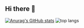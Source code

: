 ## Hi there 👋

[![Anurag's GitHub stats](https://github-readme-stats.vercel.app/api?username=Cordagr)](https://github.com/Cordagr/github-readme-stats)
<img alt="top langs" src="https://github-readme-stats.vercel.app/api/top-langs/?username=Cordagr&layout=compact"/>

<!--
**Cordagr/Cordagr** is a ✨ _special_ ✨ repository because its `README.md` (this file) appears on your GitHub profile.

Here are some ideas to get you started:

- 🔭 I’m currently working on ...
- 🌱 I’m currently learning ...
- 👯 I’m looking to collaborate on ...
- 🤔 I’m looking for help with ...
- 💬 Ask me about ...
- 📫 How to reach me: ...
- 😄 Pronouns: ...
- ⚡ Fun fact: ...
-->
